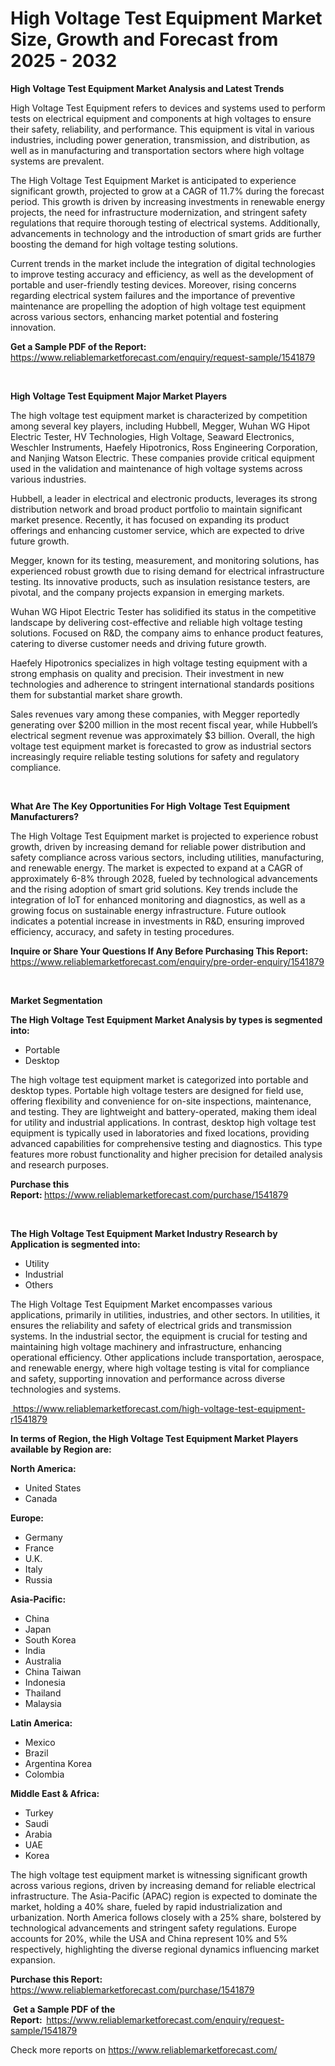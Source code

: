 <p><h1>High Voltage Test Equipment Market Size, Growth and Forecast from 2025 - 2032</h1></p><p><strong>High Voltage Test Equipment Market Analysis and Latest Trends</strong></p>
<p><p>High Voltage Test Equipment refers to devices and systems used to perform tests on electrical equipment and components at high voltages to ensure their safety, reliability, and performance. This equipment is vital in various industries, including power generation, transmission, and distribution, as well as in manufacturing and transportation sectors where high voltage systems are prevalent.</p><p>The High Voltage Test Equipment Market is anticipated to experience significant growth, projected to grow at a CAGR of 11.7% during the forecast period. This growth is driven by increasing investments in renewable energy projects, the need for infrastructure modernization, and stringent safety regulations that require thorough testing of electrical systems. Additionally, advancements in technology and the introduction of smart grids are further boosting the demand for high voltage testing solutions.</p><p>Current trends in the market include the integration of digital technologies to improve testing accuracy and efficiency, as well as the development of portable and user-friendly testing devices. Moreover, rising concerns regarding electrical system failures and the importance of preventive maintenance are propelling the adoption of high voltage test equipment across various sectors, enhancing market potential and fostering innovation.</p></p>
<p><strong>Get a Sample PDF of the Report:&nbsp;</strong> <a href="https://www.reliablemarketforecast.com/enquiry/request-sample/1541879?utm_campaign=3208&utm_medium=2&utm_source=Github&utm_content=ia&utm_term=10042025&utm_id=high-voltage-test-equipment">https://www.reliablemarketforecast.com/enquiry/request-sample/1541879</a></p>
<p>&nbsp;</p>
<p><strong>High Voltage Test Equipment Major Market Players</strong></p>
<p><p>The high voltage test equipment market is characterized by competition among several key players, including Hubbell, Megger, Wuhan WG Hipot Electric Tester, HV Technologies, High Voltage, Seaward Electronics, Weschler Instruments, Haefely Hipotronics, Ross Engineering Corporation, and Nanjing Watson Electric. These companies provide critical equipment used in the validation and maintenance of high voltage systems across various industries.</p><p>Hubbell, a leader in electrical and electronic products, leverages its strong distribution network and broad product portfolio to maintain significant market presence. Recently, it has focused on expanding its product offerings and enhancing customer service, which are expected to drive future growth.</p><p>Megger, known for its testing, measurement, and monitoring solutions, has experienced robust growth due to rising demand for electrical infrastructure testing. Its innovative products, such as insulation resistance testers, are pivotal, and the company projects expansion in emerging markets.</p><p>Wuhan WG Hipot Electric Tester has solidified its status in the competitive landscape by delivering cost-effective and reliable high voltage testing solutions. Focused on R&D, the company aims to enhance product features, catering to diverse customer needs and driving future growth.</p><p>Haefely Hipotronics specializes in high voltage testing equipment with a strong emphasis on quality and precision. Their investment in new technologies and adherence to stringent international standards positions them for substantial market share growth.</p><p>Sales revenues vary among these companies, with Megger reportedly generating over $200 million in the most recent fiscal year, while Hubbell’s electrical segment revenue was approximately $3 billion. Overall, the high voltage test equipment market is forecasted to grow as industrial sectors increasingly require reliable testing solutions for safety and regulatory compliance.</p></p>
<p>&nbsp;</p>
<p><strong>What Are The Key Opportunities For High Voltage Test Equipment Manufacturers?</strong></p>
<p><p>The High Voltage Test Equipment market is projected to experience robust growth, driven by increasing demand for reliable power distribution and safety compliance across various sectors, including utilities, manufacturing, and renewable energy. The market is expected to expand at a CAGR of approximately 6-8% through 2028, fueled by technological advancements and the rising adoption of smart grid solutions. Key trends include the integration of IoT for enhanced monitoring and diagnostics, as well as a growing focus on sustainable energy infrastructure. Future outlook indicates a potential increase in investments in R&D, ensuring improved efficiency, accuracy, and safety in testing procedures.</p></p>
<p><strong>Inquire or Share Your Questions If Any Before Purchasing This Report:</strong> <a href="https://www.reliablemarketforecast.com/enquiry/pre-order-enquiry/1541879?utm_campaign=3208&utm_medium=2&utm_source=Github&utm_content=ia&utm_term=10042025&utm_id=high-voltage-test-equipment">https://www.reliablemarketforecast.com/enquiry/pre-order-enquiry/1541879</a></p>
<p>&nbsp;</p>
<p><strong>Market Segmentation</strong></p>
<p><strong>The High Voltage Test Equipment Market Analysis by types is segmented into:</strong></p>
<p><ul><li>Portable</li><li>Desktop</li></ul></p>
<p><p>The high voltage test equipment market is categorized into portable and desktop types. Portable high voltage testers are designed for field use, offering flexibility and convenience for on-site inspections, maintenance, and testing. They are lightweight and battery-operated, making them ideal for utility and industrial applications. In contrast, desktop high voltage test equipment is typically used in laboratories and fixed locations, providing advanced capabilities for comprehensive testing and diagnostics. This type features more robust functionality and higher precision for detailed analysis and research purposes.</p></p>
<p><strong>Purchase this Report:&nbsp;</strong><a href="https://www.reliablemarketforecast.com/purchase/1541879?utm_campaign=3208&utm_medium=2&utm_source=Github&utm_content=ia&utm_term=10042025&utm_id=high-voltage-test-equipment">https://www.reliablemarketforecast.com/purchase/1541879</a></p>
<p>&nbsp;</p>
<p><strong>The High Voltage Test Equipment Market Industry Research by Application is segmented into:</strong></p>
<p><ul><li>Utility</li><li>Industrial</li><li>Others</li></ul></p>
<p><p>The High Voltage Test Equipment Market encompasses various applications, primarily in utilities, industries, and other sectors. In utilities, it ensures the reliability and safety of electrical grids and transmission systems. In the industrial sector, the equipment is crucial for testing and maintaining high voltage machinery and infrastructure, enhancing operational efficiency. Other applications include transportation, aerospace, and renewable energy, where high voltage testing is vital for compliance and safety, supporting innovation and performance across diverse technologies and systems.</p></p>
<p><a href="https://www.reliablemarketforecast.com/high-voltage-test-equipment-r1541879?utm_campaign=3208&utm_medium=2&utm_source=Github&utm_content=ia&utm_term=10042025&utm_id=high-voltage-test-equipment">&nbsp;https://www.reliablemarketforecast.com/high-voltage-test-equipment-r1541879</a></p>
<p><strong>In terms of Region, the High Voltage Test Equipment Market Players available by Region are:</strong></p>
<p>
    <p> <strong> North America: </strong>
        <ul>
            <li>United States</li>
            <li>Canada</li>
        </ul>
        </p> 
    <p> <strong> Europe: </strong>
        <ul>
            <li>Germany</li>
            <li>France</li>
            <li>U.K.</li>
            <li>Italy</li>
            <li>Russia</li>
        </ul>
        </p> 
    <p> <strong> Asia-Pacific: </strong>
        <ul>
            <li>China</li>
            <li>Japan</li>
            <li>South Korea</li>
            <li>India</li>
            <li>Australia</li>
            <li>China Taiwan</li>
            <li>Indonesia</li>
            <li>Thailand</li>
            <li>Malaysia</li>
        </ul>
        </p> 
    <p> <strong> Latin America: </strong>
        <ul>
            <li>Mexico</li>
            <li>Brazil</li>
            <li>Argentina Korea</li>
            <li>Colombia</li>
        </ul>
        </p> 
    <p> <strong> Middle East & Africa: </strong>
        <ul>
            <li>Turkey</li>
            <li>Saudi</li>
            <li>Arabia</li>
            <li>UAE</li>
            <li>Korea</li>
        </ul>
    </p>
    </p>
<p><p>The high voltage test equipment market is witnessing significant growth across various regions, driven by increasing demand for reliable electrical infrastructure. The Asia-Pacific (APAC) region is expected to dominate the market, holding a 40% share, fueled by rapid industrialization and urbanization. North America follows closely with a 25% share, bolstered by technological advancements and stringent safety regulations. Europe accounts for 20%, while the USA and China represent 10% and 5% respectively, highlighting the diverse regional dynamics influencing market expansion.</p></p>
<p><strong>Purchase this Report: </strong><a href="https://www.reliablemarketforecast.com/purchase/1541879?utm_campaign=3208&utm_medium=2&utm_source=Github&utm_content=ia&utm_term=10042025&utm_id=high-voltage-test-equipment">https://www.reliablemarketforecast.com/purchase/1541879</a></p>
<p>&nbsp;<strong>Get a Sample PDF of the Report:&nbsp;&nbsp;</strong><a href="https://www.reliablemarketforecast.com/enquiry/request-sample/1541879?utm_campaign=3208&utm_medium=2&utm_source=Github&utm_content=ia&utm_term=10042025&utm_id=high-voltage-test-equipment">https://www.reliablemarketforecast.com/enquiry/request-sample/1541879</a></p>
<p><strong></strong></p>
<p>Check more reports on <a href="https://www.reliablemarketforecast.com/?utm_campaign=3208&utm_medium=2&utm_source=Github&utm_content=ia&utm_term=10042025&utm_id=high-voltage-test-equipment">https://www.reliablemarketforecast.com/</a></p>